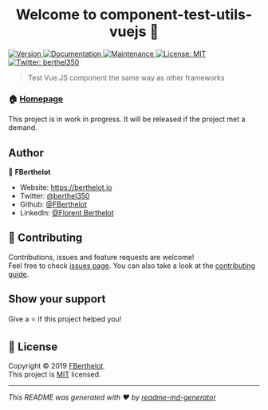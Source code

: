 <h1 align="center">Welcome to component-test-utils-vuejs 👋</h1>
<p>
  <a href="https://www.npmjs.com/package/component-test-utils-vuejs" target="_blank">
    <img alt="Version" src="https://img.shields.io/npm/v/component-test-utils-vuejs.svg">
  </a>
  <a href="https://component-test-utils.berthelot.io/docs/concept" target="_blank">
    <img alt="Documentation" src="https://img.shields.io/badge/documentation-yes-brightgreen.svg" />
  </a>
  <a href="https://github.com/FBerthelot/component-test-utils/graphs/commit-activity" target="_blank">
    <img alt="Maintenance" src="https://img.shields.io/badge/Maintained%3F-no-red.svg" />
  </a>
  <a href="../../LICENSE" target="_blank">
    <img alt="License: MIT" src="https://img.shields.io/github/license/FBerthelot/component-test-utils" />
  </a>
  <a href="https://twitter.com/berthel350" target="_blank">
    <img alt="Twitter: berthel350" src="https://img.shields.io/twitter/follow/berthel350.svg?style=social" />
  </a>
</p>

>  Test Vue.JS component the same way as other frameworks

### 🏠 [Homepage](https://github.com/FBerthelot/component-test-utils#readme)

This project is in work in progress. It will be released if the project met a demand.

## Author

👤 **FBerthelot**

* Website: https://berthelot.io
* Twitter: [@berthel350](https://twitter.com/berthel350)
* Github: [@FBerthelot](https://github.com/FBerthelot)
* LinkedIn: [@Florent Berthelot](https://linkedin.com/in/florent-berthelot-a2678861/)

## 🤝 Contributing

Contributions, issues and feature requests are welcome!<br />Feel free to check [issues page](https://github.com/FBerthelot/component-test-utils/issues). You can also take a look at the [contributing guide](../../CONTRIBUTING.md).

## Show your support

Give a ⭐️ if this project helped you!

## 📝 License

Copyright © 2019 [FBerthelot](https://github.com/FBerthelot).<br />
This project is [MIT](../../LICENSE) licensed.

***
_This README was generated with ❤️ by [readme-md-generator](https://github.com/kefranabg/readme-md-generator)_
